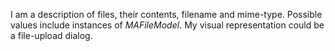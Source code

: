 I am a description of files, their contents, filename and mime-type. Possible values include instances of *MAFileModel*. My visual representation could be a file-upload dialog.